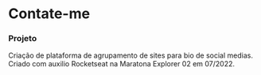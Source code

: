 # Contate-me

### Projeto
Criação de plataforma de agrupamento de sites para bio de social medias.
Criado com auxilio Rocketseat na Maratona Explorer 02 em 07/2022.
